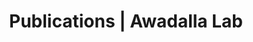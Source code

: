 ---
title: Publications | Awadalla Lab
permalink: /publications/
published: false
isPublic_b: true

publicationType_txt: journal
title_txt: "Plasmodium falciparum genetic diversity maintained and amplified over 5 years of a low transmission endemic in the Peruvian Amazon."
pmid_ti: 21109587
publishDate_tdt: "2011-07-01T07:23:33.000Z"
journalTitle_txt: "Molecular biology and evolution"
volume_ti: 28
issue_ti: 7
doi_txt: "10.1093/molbev/msq311"
authors_list: 
  - author_txt: "Branch OH"
  - author_txt: "Sutton PL"
  - author_txt: "Barnes C"
  - author_txt: "Castro JC"
  - author_txt: "Hussin J"
  - author_txt: "Awadalla P"
  - author_txt: "Hijar G"
---
